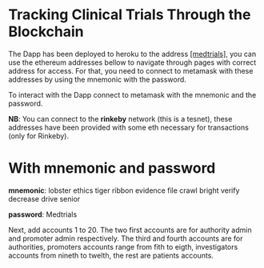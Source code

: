 # Tracking Clinical Trials Through the Blockchain

The Dapp has been deployed to heroku to the address [[medtrials]](https://samuel-medical-trials.herokuapp.com/), you can use the ethereum addresses bellow to navigate through pages with correct address for access. For that, you need to connect to metamask with these addresses by using the mnemonic with the password.

To interact with the Dapp connect to metamask with the mnemonic and the password.

__NB__: You can connect to the __rinkeby__ network (this is a tesnet), these addresses have been provided with some eth necessary for transactions (only for Rinkeby).

# With mnemonic and password

__mnemonic__: lobster ethics tiger ribbon evidence file crawl bright verify decrease drive senior

__password__: Medtrials

Next, add accounts 1 to 20. The two first accounts are for authority admin and promoter admin respectively. The third and fourth accounts are for authorities, promoters accounts range from fith to eigth, investigators accounts from nineth to twelth, the rest are patients accounts.
